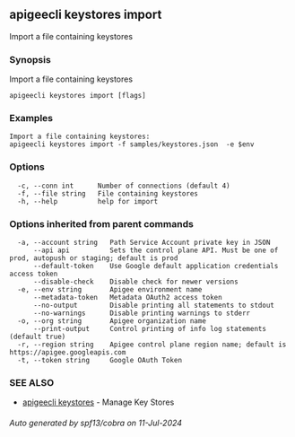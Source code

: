 ## apigeecli keystores import

Import a file containing keystores

### Synopsis

Import a file containing keystores

```
apigeecli keystores import [flags]
```

### Examples

```
Import a file containing keystores:
apigeecli keystores import -f samples/keystores.json  -e $env
```

### Options

```
  -c, --conn int      Number of connections (default 4)
  -f, --file string   File containing keystores
  -h, --help          help for import
```

### Options inherited from parent commands

```
  -a, --account string   Path Service Account private key in JSON
      --api api          Sets the control plane API. Must be one of prod, autopush or staging; default is prod
      --default-token    Use Google default application credentials access token
      --disable-check    Disable check for newer versions
  -e, --env string       Apigee environment name
      --metadata-token   Metadata OAuth2 access token
      --no-output        Disable printing all statements to stdout
      --no-warnings      Disable printing warnings to stderr
  -o, --org string       Apigee organization name
      --print-output     Control printing of info log statements (default true)
  -r, --region string    Apigee control plane region name; default is https://apigee.googleapis.com
  -t, --token string     Google OAuth Token
```

### SEE ALSO

* [apigeecli keystores](apigeecli_keystores.md)	 - Manage Key Stores

###### Auto generated by spf13/cobra on 11-Jul-2024

